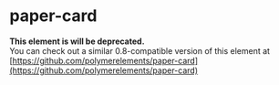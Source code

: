 # paper-card

**This element is will be deprecated.**  
You can check out a similar 0.8-compatible version of this element at [https://github.com/polymerelements/paper-card](https://github.com/polymerelements/paper-card)
